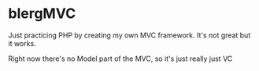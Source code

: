 blergMVC
========

Just practicing PHP by creating my own MVC framework.  It's not great but it works.

Right now there's no Model part of the MVC, so it's just really just VC
